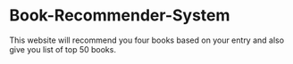 # Book-Recommender-System
This website will recommend you four books based on your entry and also give you list of top 50 books. 
